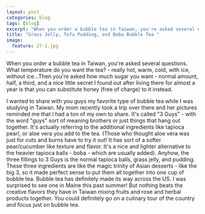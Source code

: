 ```yaml
---
layout: post
categories: blog
tags: [blog]
excerpt: "When you order a bubble tea in Taiwan, you're asked several questions.  What temperature do you want the tea? - really hot, warm, cold, with ice, without ice...Then you're asked how much sugar you want - normal amount, half, a third, and a nice little secret I found out after living there for almost a year is that you can substitute honey (free of charge) to it instead."
title: "Grass Jelly, Tofu Pudding, and Boba Bubble Tea "
image:
  feature: 27-1.jpg
---
```


When you order a bubble tea in Taiwan, you're asked several questions.  What temperature do you want the tea? - really hot, warm, cold, with ice, without ice...Then you're asked how much sugar you want - normal amount, half, a third, and a nice little secret I found out after living there for almost a year is that you can substitute honey (free of charge) to it instead.

I wanted to share with you guys my favorite type of bubble tea while I was studying in Taiwan.  My mom recently took a trip over there and her pictures reminded me that I had a ton of my own to share.  It's called "3 Guys" - with the word "guys" sort of meaning brothers or just things that hang out together.  It's actually referring to the additional ingredients like tapioca pearl, or aloe vera you add to the tea.  (Those who thought aloe vera was just for cuts and burns have to try it out!  It has sort of a softer pear/cucumber like texture and flavor.  It's a nice and lighter alternative to the heavier tapioca balls - boba - which are usually added).  Anyhow, the three fillings to 3 Guys is the normal tapioca balls, grass jelly, and pudding.  These three ingredients are like the magic trinity of Asian desserts - like the big 3, so it made perfect sense to put them all together into one cup of bubble tea.
Bubble tea has definitely made its way across the US.  I was surprised to see one in Maine this past summer!  But nothing beats the creative flavors they have in Taiwan mixing fruits and rose and herbal products together.  You could definitely go on a culinary tour of the country and focus just on bubble tea.